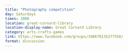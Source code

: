```yaml
---
title: "Photography competition"
day: Saturdays
times: 1000
location: great-cornard-library
location-display-name: Great Cornard Library
category: arts-crafts-games
link: https://www.facebook.com/groups/348670135277550/
format: discussion
---
```

